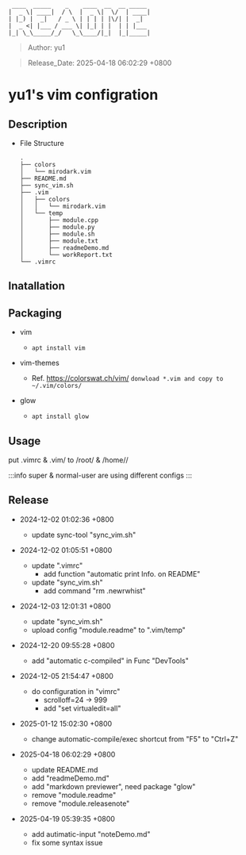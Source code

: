```
 ____  _____    _    ____  __  __ _____
|  _ \| ____|  / \  |  _ \|  \/  | ____|
| |_) |  _|   / _ \ | | | | |\/| |  _|
|  _ <| |___ / ___ \| |_| | |  | | |___
|_| \_\_____/_/   \_\____/|_|  |_|_____|
```

> Author: yu1

> Release_Date: 2025-04-18 06:02:29 +0800

# yu1's vim configration

## Description
* File Structure
	``` 
	.
	├── colors
	│   └── mirodark.vim
	├── README.md
	├── sync_vim.sh
	├── .vim
	│   ├── colors
	│   │   └── mirodark.vim
	│   └── temp
	│       ├── module.cpp
	│       ├── module.py
	│       ├── module.sh
	│       ├── module.txt
	│       ├── readmeDemo.md
	│       └── workReport.txt
	└── .vimrc 
	```
 
## Inatallation
 

## Packaging
* vim 
	* `apt install vim`


* vim-themes  		
	* Ref. https://colorswat.ch/vim/
	`donwload *.vim and copy to ~/.vim/colors/`


* glow
	* `apt install glow`
 
## Usage
put .vimrc & .vim/ to /root/ & /home/<user-ID>/

:::info
super & normal-user are using different configs
:::
 

## Release
* 2024-12-02 01:02:36 +0800
	* update sync-tool "sync_vim.sh"

* 2024-12-02 01:05:51 +0800
	* update ".vimrc"
   	 	* add function "automatic print Info. on README"
	* update "sync_vim.sh"
		* add command "rm .newrwhist"

* 2024-12-03 12:01:31 +0800
	* update "sync_vim.sh"
	* upload config "module.readme" to ".vim/temp"

* 2024-12-20 09:55:28 +0800
	* add "automatic c-compiled" in Func "DevTools"
 
* 2024-12-05 21:54:47 +0800
	* do configuration in "vimrc"
		* scrolloff=24 -> 999
		* add "set virtualedit=all"

* 2025-01-12 15:02:30 +0800
	* change automatic-compile/exec shortcut from "F5" to "Ctrl+Z"

* 2025-04-18 06:02:29 +0800
	* update README.md
	* add "readmeDemo.md"
	* add "markdown previewer", need package "glow"
	* remove "module.readme"
	* remove "module.releasenote"

* 2025-04-19 05:39:35 +0800
	* add autimatic-input "noteDemo.md"
	* fix some syntax issue
